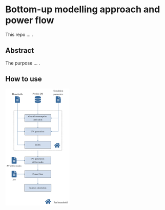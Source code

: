 # Bottom-up modelling approach and power flow

This repo ... .


## Abstract
The purpose ... .


## How to use
<img src="Bottom_up_basic.png" width="200"/>

[comment]: <> (![]&#40;Bottom_up_basic.png "Flowchart"&#41;)

